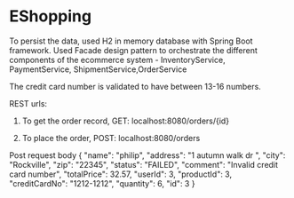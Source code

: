 # EShopping
To persist the data, used H2 in memory database with Spring Boot framework.
Used Facade design pattern to orchestrate the different components of the ecommerce system - InventoryService, PaymentService, ShipmentService,OrderService

The credit card number is validated to have between 13-16 numbers.

REST urls: 
1. To get the order record,
GET: localhost:8080/orders/{id}

2. To place the order,
POST: localhost:8080/orders

Post request body
{
    "name": "philip",
    "address": "1 autumn walk dr ",
    "city": "Rockville",
    "zip": "22345",
    "status": "FAILED",
    "comment": "Invalid credit card number",
    "totalPrice": 32.57,
    "userId": 3,
    "productId": 3,
    "creditCardNo": "1212-1212",
    "quantity": 6,
    "id": 3
}
